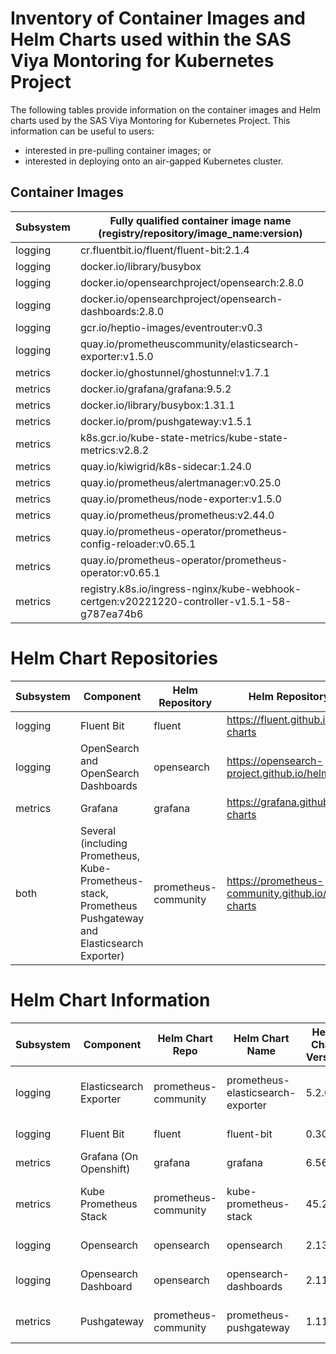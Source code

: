 

# Inventory of Container Images and Helm Charts used within the SAS Viya Montoring for Kubernetes Project
The following tables provide information on the container images and Helm charts used by the SAS Viya Montoring for Kubernetes Project.  This information can be useful to users:
* interested in pre-pulling container images; or
* interested in deploying onto an air-gapped Kubernetes cluster.

## Container Images
| Subsystem| Fully qualified container image name (registry/repository/image_name:version)|
|----|----|
| logging | cr.fluentbit.io/fluent/fluent-bit:2.1.4|
| logging | docker.io/library/busybox|
| logging | docker.io/opensearchproject/opensearch:2.8.0|
| logging | docker.io/opensearchproject/opensearch-dashboards:2.8.0|
| logging | gcr.io/heptio-images/eventrouter:v0.3|
| logging | quay.io/prometheuscommunity/elasticsearch-exporter:v1.5.0|
| metrics | docker.io/ghostunnel/ghostunnel:v1.7.1|
| metrics | docker.io/grafana/grafana:9.5.2|
| metrics | docker.io/library/busybox:1.31.1|
| metrics | docker.io/prom/pushgateway:v1.5.1|
| metrics | k8s.gcr.io/kube-state-metrics/kube-state-metrics:v2.8.2|
| metrics | quay.io/kiwigrid/k8s-sidecar:1.24.0|
| metrics | quay.io/prometheus/alertmanager:v0.25.0|
| metrics | quay.io/prometheus/node-exporter:v1.5.0|
| metrics | quay.io/prometheus/prometheus:v2.44.0|
| metrics | quay.io/prometheus-operator/prometheus-config-reloader:v0.65.1|
| metrics | quay.io/prometheus-operator/prometheus-operator:v0.65.1|
| metrics | registry.k8s.io/ingress-nginx/kube-webhook-certgen:v20221220-controller-v1.5.1-58-g787ea74b6|

# Helm Chart Repositories
| Subsystem | Component | Helm Repository | Helm Repository URL |
|--|--|--|--|
| logging | Fluent Bit | fluent | https://fluent.github.io/helm-charts |
| logging | OpenSearch and OpenSearch Dashboards | opensearch | https://opensearch-project.github.io/helm-charts |
| metrics | Grafana | grafana | https://grafana.github.io/helm-charts |
| both | Several (including Prometheus, Kube-Prometheus-stack, Prometheus Pushgateway and Elasticsearch Exporter) | prometheus-community | https://prometheus-community.github.io/helm-charts |
# Helm Chart Information

| Subsystem | Component | Helm Chart Repo | Helm Chart Name |Helm Chart Version | Helm archive file name|
|--|--|--|--|--|--|
|logging| Elasticsearch Exporter| prometheus-community| prometheus-elasticsearch-exporter| 5.2.0| prometheus-elasticsearch-exporter-5.2.0.tgz
logging| Fluent Bit| fluent| fluent-bit| 0.30.4| fluent-bit-0.30.4.tgz
metrics| Grafana (On Openshift)| grafana| grafana| 6.56.4| grafana-6.56.4.tgz
metrics| Kube Prometheus Stack| prometheus-community| kube-prometheus-stack| 45.28.0| kube-prometheus-stack-45.28.0.tgz
logging| Opensearch| opensearch| opensearch| 2.13.0| opensearch-2.13.0.tgz
logging| Opensearch Dashboard| opensearch| opensearch-dashboards| 2.11.0| opensearch-dashboards-2.11.0.tgz
metrics| Pushgateway| prometheus-community| prometheus-pushgateway| 1.11.0| prometheus-pushgateway-1.11.0.tgz

